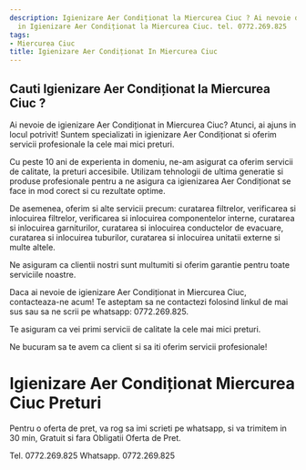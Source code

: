 ```yaml
---
description: Igienizare Aer Condiționat la Miercurea Ciuc ? Ai nevoie de un profesionist
  in Igienizare Aer Condiționat la Miercurea Ciuc. tel. 0772.269.825
tags:
- Miercurea Ciuc
title: Igienizare Aer Condiționat In Miercurea Ciuc
---
```



## Cauti Igienizare Aer Condiționat la Miercurea Ciuc ?

Ai nevoie de igienizare Aer Condiționat in Miercurea Ciuc?  Atunci, ai ajuns in locul potrivit! Suntem specializati in igienizare Aer Condiționat si oferim servicii profesionale la cele mai mici preturi. 

Cu peste 10 ani de experienta in domeniu, ne-am asigurat ca oferim servicii de calitate, la preturi accesibile. Utilizam tehnologii de ultima generatie si produse profesionale pentru a ne asigura ca igienizarea Aer Condiționat se face in mod corect si cu rezultate optime. 

De asemenea, oferim si alte servicii precum: curatarea filtrelor, verificarea si inlocuirea filtrelor, verificarea si inlocuirea componentelor interne, curatarea si inlocuirea garniturilor, curatarea si inlocuirea conductelor de evacuare, curatarea si inlocuirea tuburilor, curatarea si inlocuirea unitatii externe si multe altele. 

Ne asiguram ca clientii nostri sunt multumiti si oferim garantie pentru toate serviciile noastre. 

Daca ai nevoie de igienizare Aer Condiționat in Miercurea Ciuc, contacteaza-ne acum! Te asteptam sa ne contactezi folosind linkul de mai sus sau sa ne scrii pe whatsapp: 0772.269.825. 

Te asiguram ca vei primi servicii de calitate la cele mai mici preturi. 

Ne bucuram sa te avem ca client si sa iti oferim servicii profesionale!

# Igienizare Aer Condiționat Miercurea Ciuc Preturi
Pentru o oferta de pret, va rog sa imi scrieti pe whatsapp, si va trimitem in 30 min, Gratuit si fara Obligatii Oferta de Pret.

Tel. 0772.269.825
Whatsapp. 0772.269.825
